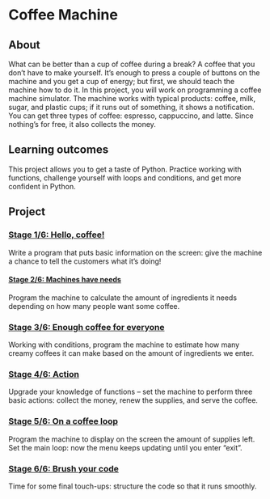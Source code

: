 # Coffee Machine
## About
What can be better than a cup of coffee during a break? A coffee that you don’t have to make yourself. It’s enough to press a couple of buttons on the machine and you get a cup of energy; but first, we should teach the machine how to do it. In this project, you will work on programming a coffee machine simulator. The machine works with typical products: coffee, milk, sugar, and plastic cups; if it runs out of something, it shows a notification. You can get three types of coffee: espresso, cappuccino, and latte. Since nothing’s for free, it also collects the money.
## Learning outcomes
This project allows you to get a taste of Python. Practice working with functions, challenge yourself with loops and conditions, and get more confident in Python.
## Project
###  [Stage 1/6: Hello, coffee!][1]
Write a program that puts basic information on the screen: give the machine a chance to tell the customers what it’s doing! 
####  [Stage 2/6: Machines have needs][2]
Program the machine to calculate the amount of ingredients it needs depending on how many people want some coffee. 
### [Stage 3/6: Enough coffee for everyone][3]
Working with conditions, program the machine to estimate how many creamy coffees it can make based on the amount of ingredients we enter. 
### [Stage 4/6: Action][4]
Upgrade your knowledge of functions – set the machine to perform three basic actions: collect the money, renew the supplies, and serve the coffee. 
### [Stage 5/6: On a coffee loop][5]
Program the machine to display on the screen the amount of supplies left. Set the main loop: now the menu keeps updating until you enter “exit”. 
### [Stage 6/6: Brush your code][6]
Time for some final touch-ups: structure the code so that it runs smoothly. 

[1]: https://github.com/ashwindasr/Jet-Brains-Academy/tree/master/Python/Coffee_Machine/Stage_1
[2]: https://github.com/ashwindasr/Jet-Brains-Academy/tree/master/Python/Coffee_Machine/Stage_2
[3]: https://github.com/ashwindasr/Jet-Brains-Academy/tree/master/Python/Coffee_Machine/Stage_3
[4]: https://github.com/ashwindasr/Jet-Brains-Academy/tree/master/Python/Coffee_Machine/Stage_4
[5]: https://github.com/ashwindasr/Jet-Brains-Academy/tree/master/Python/Coffee_Machine/Stage_5
[6]: https://github.com/ashwindasr/Jet-Brains-Academy/tree/master/Python/Coffee_Machine/Stage_6
